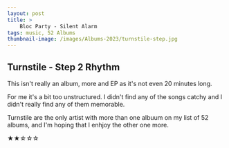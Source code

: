 ```yaml
---
layout: post 
title: >
    Bloc Party - Silent Alarm
tags: music, 52 Albums
thumbnail-image: /images/Albums-2023/turnstile-step.jpg
---
```


## Turnstile - Step 2 Rhythm


This isn't really an album, more and EP as it's not even 20 minutes long. 

For me it's a bit too unstructured. I didn't find any of the songs catchy and I didn't really find any of them memorable.

Turnstile are the only artist with more than one albuum on my list of 52 albums, and I'm hoping that I enhjoy the other one more.



★★☆☆☆